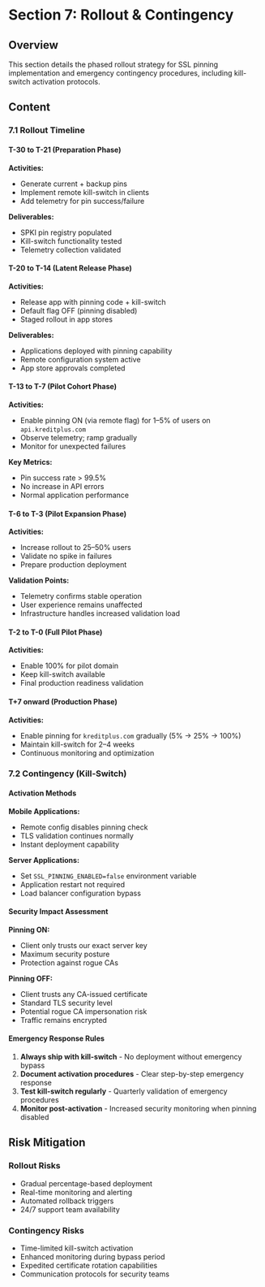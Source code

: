 # Section 7: Rollout & Contingency

## Overview
This section details the phased rollout strategy for SSL pinning implementation and emergency contingency procedures, including kill-switch activation protocols.

## Content

### 7.1 Rollout Timeline

#### T-30 to T-21 (Preparation Phase)
**Activities:**
- Generate current + backup pins
- Implement remote kill-switch in clients
- Add telemetry for pin success/failure

**Deliverables:**
- SPKI pin registry populated
- Kill-switch functionality tested
- Telemetry collection validated

#### T-20 to T-14 (Latent Release Phase)
**Activities:**
- Release app with pinning code + kill-switch
- Default flag OFF (pinning disabled)
- Staged rollout in app stores

**Deliverables:**
- Applications deployed with pinning capability
- Remote configuration system active
- App store approvals completed

#### T-13 to T-7 (Pilot Cohort Phase)
**Activities:**
- Enable pinning ON (via remote flag) for 1–5% of users on `api.kreditplus.com`
- Observe telemetry; ramp gradually
- Monitor for unexpected failures

**Key Metrics:**
- Pin success rate > 99.5%
- No increase in API errors
- Normal application performance

#### T-6 to T-3 (Pilot Expansion Phase)
**Activities:**
- Increase rollout to 25–50% users
- Validate no spike in failures
- Prepare production deployment

**Validation Points:**
- Telemetry confirms stable operation
- User experience remains unaffected
- Infrastructure handles increased validation load

#### T-2 to T-0 (Full Pilot Phase)
**Activities:**
- Enable 100% for pilot domain
- Keep kill-switch available
- Final production readiness validation

#### T+7 onward (Production Phase)
**Activities:**
- Enable pinning for `kreditplus.com` gradually (5% → 25% → 100%)
- Maintain kill-switch for 2–4 weeks
- Continuous monitoring and optimization

### 7.2 Contingency (Kill-Switch)

#### Activation Methods
**Mobile Applications:**
- Remote config disables pinning check
- TLS validation continues normally
- Instant deployment capability

**Server Applications:**
- Set `SSL_PINNING_ENABLED=false` environment variable
- Application restart not required
- Load balancer configuration bypass

#### Security Impact Assessment
**Pinning ON:**
- Client only trusts our exact server key
- Maximum security posture
- Protection against rogue CAs

**Pinning OFF:**
- Client trusts any CA-issued certificate
- Standard TLS security level
- Potential rogue CA impersonation risk
- Traffic remains encrypted

#### Emergency Response Rules
1. **Always ship with kill-switch** - No deployment without emergency bypass
2. **Document activation procedures** - Clear step-by-step emergency response
3. **Test kill-switch regularly** - Quarterly validation of emergency procedures
4. **Monitor post-activation** - Increased security monitoring when pinning disabled

## Risk Mitigation

### Rollout Risks
- Gradual percentage-based deployment
- Real-time monitoring and alerting
- Automated rollback triggers
- 24/7 support team availability

### Contingency Risks
- Time-limited kill-switch activation
- Enhanced monitoring during bypass period
- Expedited certificate rotation capabilities
- Communication protocols for security teams
